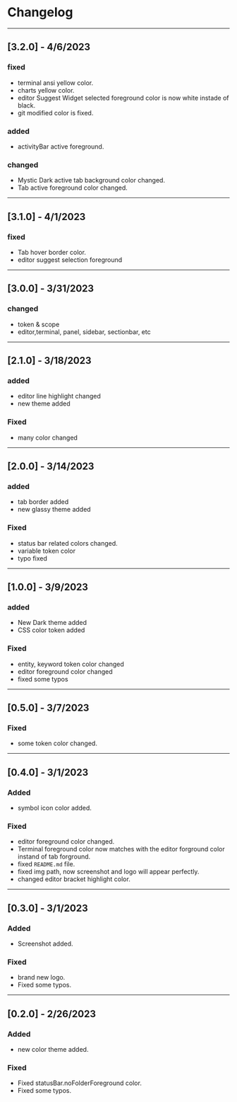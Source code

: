 # Changelog

---

## [3.2.0] - 4/6/2023

### fixed

- terminal ansi yellow color.
- charts yellow color.
- editor Suggest Widget selected foreground color is now white instade of black.
- git modified color is fixed.

### added

- activityBar active foreground.

### changed

- Mystic Dark active tab background color changed.
- Tab active foreground color changed.

---

## [3.1.0] - 4/1/2023

### fixed

- Tab hover border color.
- editor suggest selection foreground

---

## [3.0.0] - 3/31/2023

### changed

- token & scope
- editor,terminal, panel, sidebar, sectionbar, etc

---

## [2.1.0] - 3/18/2023

### added

- editor line highlight changed
- new theme added

### Fixed

- many color changed

---

## [2.0.0] - 3/14/2023

### added

- tab border added
- new glassy theme added

### Fixed

- status bar related colors changed.
- variable token color
- typo fixed

---

## [1.0.0] - 3/9/2023

### added

- New Dark theme added
- CSS color token added

### Fixed

- entity, keyword token color changed
- editor foreground color changed
- fixed some typos

---

## [0.5.0] - 3/7/2023

### Fixed

- some token color changed.

---

## [0.4.0] - 3/1/2023

### Added

- symbol icon color added.

### Fixed

- editor foreground color changed.
- Terminal foreground color now matches with the editor forground color instand of tab forground.
- fixed `README.md` file.
- fixed img path, now screenshot and logo will appear perfectly.
- changed editor bracket highlight color.

---

## [0.3.0] - 3/1/2023

### Added

- Screenshot added.

### Fixed

- brand new logo.
- Fixed some typos.

---

## [0.2.0] - 2/26/2023

### Added

- new color theme added.

### Fixed

- Fixed statusBar.noFolderForeground color.
- Fixed some typos.
